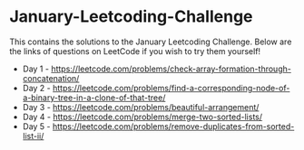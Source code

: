 # January-Leetcoding-Challenge

This contains the solutions to the January Leetcoding Challenge. Below are the links of questions on LeetCode if you wish to try them yourself!

* Day 1 - https://leetcode.com/problems/check-array-formation-through-concatenation/
* Day 2 - https://leetcode.com/problems/find-a-corresponding-node-of-a-binary-tree-in-a-clone-of-that-tree/
* Day 3 - https://leetcode.com/problems/beautiful-arrangement/
* Day 4 - https://leetcode.com/problems/merge-two-sorted-lists/
* Day 5 - https://leetcode.com/problems/remove-duplicates-from-sorted-list-ii/
